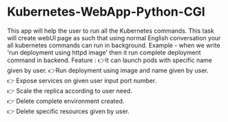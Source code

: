 # Kubernetes-WebApp-Python-CGI
This app will help the user to run all the Kubernetes commands.
This task will create webUI page as such that using normal English conversation your all kubernetes commands can run in background. 
Example - when we write 'run deployment using httpd image' then it run complete deployment command in backend. 
Feature :
👉It can launch pods with specific name given by user. 
👉Run deployment using image and name given by user.  
👉 Expose services on given user input port number.  
👉 Scale the replica according to user need.  
👉 Delete complete environment created.  
👉 Delete specific resources given by user. 
 
